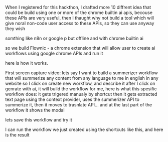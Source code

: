 When I registered for this hackthon, I drafted more 10 diffrent idea that could be build using one or more of the chrome builtin ai apis, becouse these APIs are very useful, then I thaught why not build a tool which will give noral non-code user access to these APIs, so they can use anyway they wish

somthing like n8n or google p but offline and with chrome builtin ai

so we build Flownic - a chrome extension that will allow user to create ai workflows using google chrome APIs and run it

here is how it works.

First screen capture video:
lets say I want to build a summerizer workflow that will summerize any content from any language to me in english in any website
so I click on create new workflow, and describe it
after I click on genrate with ai, it will build the workflow for me, here is what this spesific workflow does:
it gets trigered manualy by shortcut then it gets extracted text page using the context provider, uses the summerizer API to summerize it, then it moves to  trasnlate API... and at the last part of the workflow it shows the modal

lets save this workflow and try it

I can run the workflow we just created using the shortcuts like this, and here is the result
